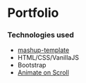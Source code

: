 # Portfolio 

### Technologies used
- [mashup-template](http://www.mashup-template.com/)
- HTML/CSS/VanillaJS
- Bootstrap
- [Animate on Scroll](https://michalsnik.github.io/aos/)

